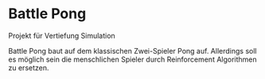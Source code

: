 # Battle Pong

Projekt für Vertiefung Simulation

Battle Pong baut auf dem klassischen Zwei-Spieler Pong auf.
Allerdings soll es möglich sein die menschlichen Spieler durch Reinforcement Algorithmen zu ersetzen.
